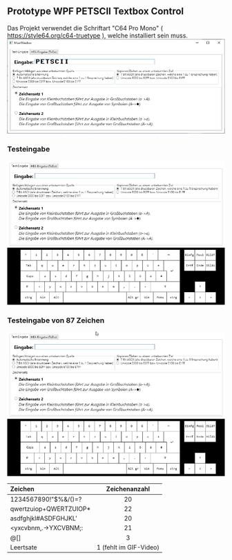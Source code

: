 ## Prototype WPF PETSCII Textbox Control
Das Projekt verwendet die Schriftart "C64 Pro Mono" ( https://style64.org/c64-truetype ), welche installiert sein muss.
![](/images/Prototype_WPF_PETSCII_Textbox_Control_001.png)

### Testeingabe
![](/images/Prototype_WPF_PETSCII_Textbox_Control_002.gif)

### Testeingabe von 87 Zeichen

![](/images/Prototype_WPF_PETSCII_Textbox_Control_003.gif)

| Zeichen               | Zeichenanzahl           |
|:----------------------|:-----------------------:|
| 1234567890!"$%&/()=?  | 20                      |
| qwertzuiop+QWERTZUIOP*| 22                      |
| asdfghjkl#ASDFGHJKL'  | 20                      |
| <yxcvbnm,.->YXCVBNM;: | 21                      |
| @[]                   | 3                       |
| Leertsate             | 1 (fehlt im GIF-Video)  |

